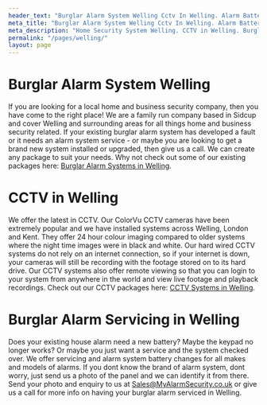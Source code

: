 ```yaml
---
header_text: "Burglar Alarm System Welling Cctv In Welling. Alarm Battery"
meta_title: "Burglar Alarm System Welling Cctv In Welling. Alarm Battery"
meta_description: "Home Security System Welling. CCTV in Welling. Burglar Alarm Service Welling. Alarm Battery Welling. Contact us  020 8302 4065."
permalink: "/pages/welling/"
layout: page
---
```


# Burglar Alarm System Welling 

If you are looking for a local home and business security company, then you have come to the right place! We are a family run company based in Sidcup and cover Welling and surrounding areas for all things home and business security related. If your existing burglar alarm system has developed a fault or it needs an alarm system service - or maybe you are looking to get a brand new system installed or upgraded, then give us a call. We can create any package to suit your needs. Why not check out some of our existing packages here: [Burglar Alarm Systems in Welling](/categories/burglar-alarms/).

# CCTV in Welling 

We offer the latest in CCTV. Our ColorVu CCTV cameras have been extremely popular and we have installed systems across Welling, London and Kent. They offer 24 hour colour imaging compared to older systems where the night time images were in black and white. Our hard wired CCTV systems do not rely on an internet connection, so if your internet is down, your cameras will still be recording with the footage stored on to its hard drive. Our CCTV systems also offer remote viewing so that you can login to your system from anywhere in the world and view live footage and playback recordings. Check out our CCTV packages here: [CCTV Systems in Welling](/categories/cctv/).

# Burglar Alarm Servicing in Welling 

Does your existing house alarm need a new battery? Maybe the keypad no longer works? Or maybe you just want a service and the system checked over. We offer servicing and alarm system battery changes for all makes and models of alarms. If you dont know the brand of alarm system, dont worry, just send us a photo of the panel and we can identify it from there. Send your photo and enquiry to us at <Sales@MyAlarmSecurity.co.uk> or give us a call for more info on having your burglar alarm serviced in Welling.